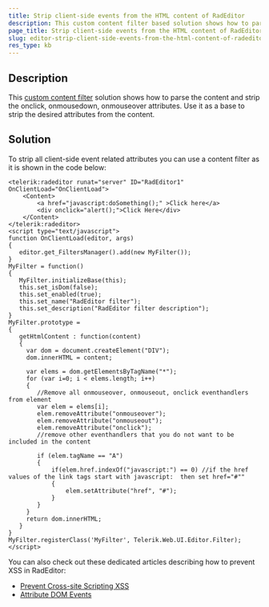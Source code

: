 ```yaml
---
title: Strip client-side events from the HTML content of RadEditor
description: This custom content filter based solution shows how to parse the content of RadEditor and strip the onclick, onmousedown, onmouseover attributes from it. 
page_title: Strip client-side events from the HTML content of RadEditor
slug: editor-strip-client-side-events-from-the-html-content-of-radeditor
res_type: kb
---
```


## Description

This [custom content filter](https://demos.telerik.com/aspnet-ajax/editor/examples/contentfilters/defaultcs.aspx) solution shows how to parse the content and strip the onclick, onmousedown, onmouseover attributes. Use it as a base to strip the desired attributes from the content.

## Solution

To strip all client-side event related attributes you can use a content filter as it is shown in the code below:

````ASP.NET
<telerik:radeditor runat="server" ID="RadEditor1" OnClientLoad="OnClientLoad">  
    <Content> 
        <a href="javascript:doSomething();" >Click here</a> 
        <div onclick="alert();">Click Here</div> 
    </Content> 
</telerik:radeditor> 
<script type="text/javascript">  
function OnClientLoad(editor, args)  
{  
   editor.get_FiltersManager().add(new MyFilter());  
}  
MyFilter = function()  
{  
   MyFilter.initializeBase(this);  
   this.set_isDom(false);  
   this.set_enabled(true);  
   this.set_name("RadEditor filter");  
   this.set_description("RadEditor filter description");  
}  
MyFilter.prototype =  
{  
   getHtmlContent : function(content)  
   {  
     var dom = document.createElement("DIV");     
     dom.innerHTML = content;     
         
     var elems = dom.getElementsByTagName("*");     
     for (var i=0; i < elems.length; i++)     
     {     
        //Remove all onmouseover, onmouseout, onclick eventhandlers from element           
        var elem = elems[i];  
        elem.removeAttribute("onmouseover");  
        elem.removeAttribute("onmouseout");  
        elem.removeAttribute("onclick");  
        //remove other eventhandlers that you do not want to be included in the content
          
        if (elem.tagName == "A")  
        {  
            if(elem.href.indexOf("javascript:") == 0) //if the href values of the link tags start with javascript:  then set href="#""
            {  
                elem.setAttribute("href", "#");  
            }  
        }  
     }                      
     return dom.innerHTML;      
   }  
}  
MyFilter.registerClass('MyFilter', Telerik.Web.UI.Editor.Filter);  
</script> 
````

You can also check out these dedicated articles describing how to prevent XSS in RadEditor:
* [Prevent Cross-site Scripting XSS](https://docs.telerik.com/devtools/aspnet-ajax/controls/editor/managing-content/prevent-cross-site-scripting-(xss))
* [Attribute DOM Events](https://docs.telerik.com/devtools/aspnet-ajax/controls/editor/managing-content/prevent-cross-site-scripting-(xss)#attribute-dom-events)


